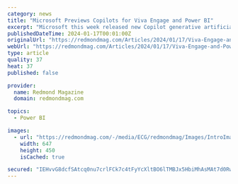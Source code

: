 ```yaml
---
category: news
title: "Microsoft Previews Copilots for Viva Engage and Power BI"
excerpt: "Microsoft this week released new Copilot generative artificial intelligence previews, this time for Viva Engage and for Power BI."
publishedDateTime: 2024-01-17T00:01:00Z
originalUrl: "https://redmondmag.com/Articles/2024/01/17/Viva-Engage-and-Power-BI-Copilots.aspx"
webUrl: "https://redmondmag.com/Articles/2024/01/17/Viva-Engage-and-Power-BI-Copilots.aspx"
type: article
quality: 37
heat: 37
published: false

provider:
  name: Redmond Magazine
  domain: redmondmag.com

topics:
  - Power BI

images:
  - url: "https://redmondmag.com/-/media/ECG/redmondmag/Images/IntroImages2024/240117PlaneBannerIntro.jpg"
    width: 647
    height: 450
    isCached: true

secured: "IEHvvG8dcfSAtcq0nu7crlFCk7c4tFyYcXltBO6lTMBJx5HbiMhAsMAt7d0Rwu+bYoMxJjXav1whp4UFT9Pm1Jk3NiAbXhH6RA1X/BlJDy+8VTLF1u6m93C+dqgr6l+n7BMu9TXGk9K7UsWgIMEoaD7Dukw29R2AT4ED9mSOQTeCrBdibjksxf41yahFAQ9/u0YkeEDRH0nk8wU8Sv+6X1DW4I/kICGO+b8yWkDaYZge7nmG+8QJ9qLrD1LcNae10NZi3QzRICFiieesmXA+hGL/qDarF4rM+I1KS2iiNGn2jAyKijsAoGZMQjNGG6H9pbrfZvjj+fzALZIX4KhwU8aqZ7vmJnfeLRa31Bgcz30=;Dqn7ZO1ALNja6u+zmmYe4w=="
---
```


